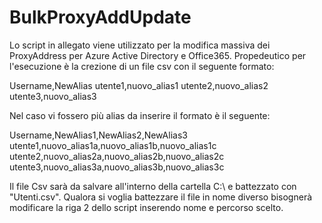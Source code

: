 # BulkProxyAddUpdate

Lo script in allegato viene utilizzato per la modifica massiva dei ProxyAddress per Azure Active Directory e Office365. Propedeutico per l'esecuzione è la crezione di un file csv con il seguente formato:

Username,NewAlias
utente1,nuovo_alias1
utente2,nuovo_alias2
utente3,nuovo_alias3

Nel caso vi fossero più alias da inserire il formato è il seguente:

Username,NewAlias1,NewAlias2,NewAlias3
utente1,nuovo_alias1a,nuovo_alias1b,nuovo_alias1c
utente2,nuovo_alias2a,nuovo_alias2b,nuovo_alias2c
utente3,nuovo_alias3a,nuovo_alias3b,nuovo_alias3c

Il file Csv sarà da salvare all'interno della cartella C:\ e battezzato con "Utenti.csv". Qualora si voglia battezzare il file in nome diverso bisognerà modificare la riga 2 dello script inserendo nome e percorso scelto. 
